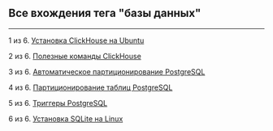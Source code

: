 ## Все вхождения тега "базы данных"

---

1 из 6. [Установка ClickHouse на Ubuntu](./2020-07-12_clickhouse_install_ubuntu.md)

2 из 6. [Полезные команды ClickHouse](./2020-07-12_clickhouse_snippets.md)

3 из 6. [Автоматическое партиционирование PostgreSQL](./2020-07-17_psql_autopart.md)

4 из 6. [Партиционирование таблиц PostgreSQL](./2020-07-17_psql_partitioning.md)

5 из 6. [Триггеры PostgreSQL](./2020-07-17_psql_triggers.md)

6 из 6. [Установка SQLite на Linux](./2020-09-02_linux_sqlite.md)

